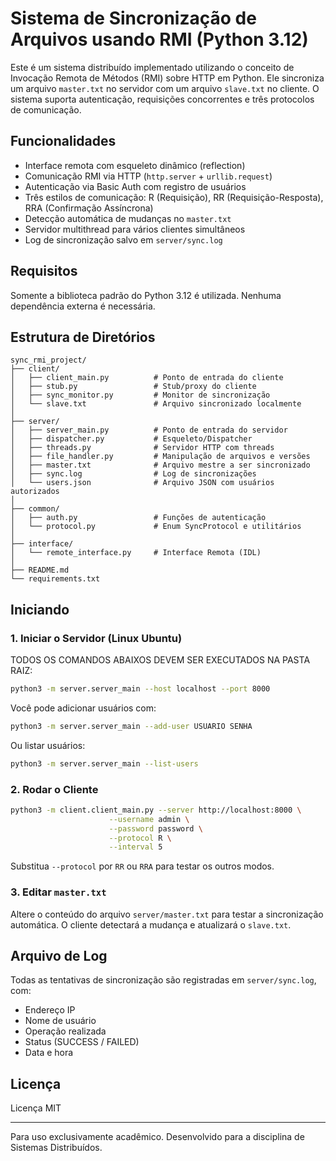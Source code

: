 # Sistema de Sincronização de Arquivos usando RMI (Python 3.12)

Este é um sistema distribuído implementado utilizando o conceito de Invocação Remota de Métodos (RMI) sobre HTTP em Python. Ele sincroniza um arquivo `master.txt` no servidor com um arquivo `slave.txt` no cliente. O sistema suporta autenticação, requisições concorrentes e três protocolos de comunicação.

## Funcionalidades

- Interface remota com esqueleto dinâmico (reflection)
- Comunicação RMI via HTTP (`http.server` + `urllib.request`)
- Autenticação via Basic Auth com registro de usuários
- Três estilos de comunicação: R (Requisição), RR (Requisição-Resposta), RRA (Confirmação Assíncrona)
- Detecção automática de mudanças no `master.txt`
- Servidor multithread para vários clientes simultâneos
- Log de sincronização salvo em `server/sync.log`

## Requisitos

Somente a biblioteca padrão do Python 3.12 é utilizada. Nenhuma dependência externa é necessária.

## Estrutura de Diretórios

```
sync_rmi_project/
├── client/
│   ├── client_main.py          # Ponto de entrada do cliente
│   ├── stub.py                 # Stub/proxy do cliente
│   ├── sync_monitor.py         # Monitor de sincronização
│   └── slave.txt               # Arquivo sincronizado localmente
│
├── server/
│   ├── server_main.py          # Ponto de entrada do servidor
│   ├── dispatcher.py           # Esqueleto/Dispatcher
│   ├── threads.py              # Servidor HTTP com threads
│   ├── file_handler.py         # Manipulação de arquivos e versões
│   ├── master.txt              # Arquivo mestre a ser sincronizado
│   ├── sync.log                # Log de sincronizações
│   └── users.json              # Arquivo JSON com usuários autorizados
│
├── common/
│   ├── auth.py                 # Funções de autenticação
│   └── protocol.py             # Enum SyncProtocol e utilitários
│
├── interface/
│   └── remote_interface.py     # Interface Remota (IDL)
│
├── README.md
└── requirements.txt
```

## Iniciando

### 1. Iniciar o Servidor (Linux Ubuntu)

TODOS OS COMANDOS ABAIXOS DEVEM SER EXECUTADOS NA PASTA RAIZ:

```bash
python3 -m server.server_main --host localhost --port 8000
```

Você pode adicionar usuários com:

```bash
python3 -m server.server_main --add-user USUARIO SENHA
```

Ou listar usuários:

```bash
python3 -m server.server_main --list-users
```

### 2. Rodar o Cliente

```bash
python3 -m client.client_main.py --server http://localhost:8000 \
                      --username admin \
                      --password password \
                      --protocol R \
                      --interval 5
```

Substitua `--protocol` por `RR` ou `RRA` para testar os outros modos.

### 3. Editar `master.txt`

Altere o conteúdo do arquivo `server/master.txt` para testar a sincronização automática. O cliente detectará a mudança e atualizará o `slave.txt`.

## Arquivo de Log

Todas as tentativas de sincronização são registradas em `server/sync.log`, com:

- Endereço IP
- Nome de usuário
- Operação realizada
- Status (SUCCESS / FAILED)
- Data e hora

## Licença

Licença MIT

---

Para uso exclusivamente acadêmico. Desenvolvido para a disciplina de Sistemas Distribuídos.

